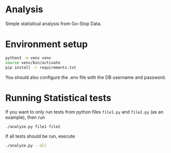 # Analysis

Simple statistical analysis from Go-Stop Data.

# Environment setup

```sh
python3 -m venv venv
source venv/bin/activate
pip install -r requirements.txt
```

You should also configure the .env file with the DB username and password.

# Running Statistical tests

If you want to only run tests from python files `file1.py` and `file2.py` (as an
example), then run

```
./analyze.py file1 file2
```

If all tests should be run, execute

```sh
./analyze.py --all
```
